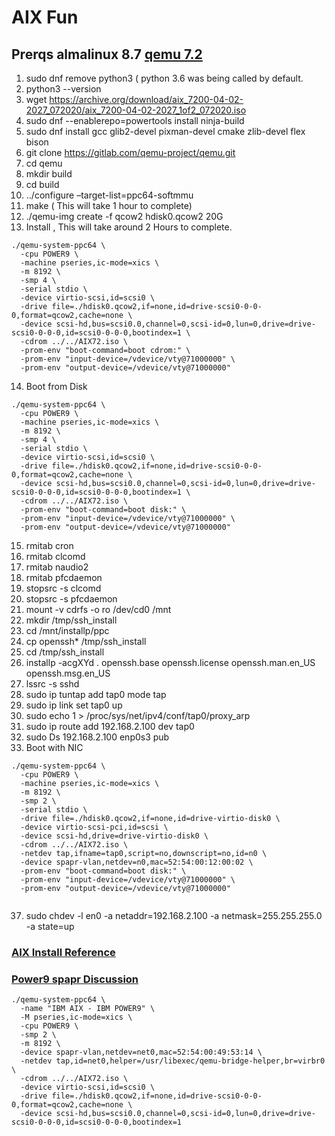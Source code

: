 # AIX Fun

## Prerqs almalinux 8.7 [qemu 7.2](https://kwakousys.wordpress.com/2020/09/06/run-aix-7-2-on-x86-with-qemu/)


1. sudo dnf remove python3 ( python 3.6 was being called by default.
2. python3 --version
3. wget https://archive.org/download/aix_7200-04-02-2027_072020/aix_7200-04-02-2027_1of2_072020.iso
4. sudo dnf --enablerepo=powertools install ninja-build
5. sudo dnf install gcc glib2-devel pixman-devel cmake zlib-devel flex bison 
6. git clone https://gitlab.com/qemu-project/qemu.git
7. cd qemu  
8. mkdir build 
9. cd build
10. ../configure –target-list=ppc64-softmmu
11. make  ( This will take 1 hour to complete)
12. ./qemu-img create -f qcow2 hdisk0.qcow2 20G
13. Install , This will take around 2 Hours to complete.
```
./qemu-system-ppc64 \
  -cpu POWER9 \
  -machine pseries,ic-mode=xics \
  -m 8192 \
  -smp 4 \
  -serial stdio \
  -device virtio-scsi,id=scsi0 \
  -drive file=./hdisk0.qcow2,if=none,id=drive-scsi0-0-0-0,format=qcow2,cache=none \
  -device scsi-hd,bus=scsi0.0,channel=0,scsi-id=0,lun=0,drive=drive-scsi0-0-0-0,id=scsi0-0-0-0,bootindex=1 \
  -cdrom ../../AIX72.iso \
  -prom-env "boot-command=boot cdrom:" \
  -prom-env "input-device=/vdevice/vty@71000000" \
  -prom-env "output-device=/vdevice/vty@71000000"

```
14. Boot from Disk
```
./qemu-system-ppc64 \
  -cpu POWER9 \
  -machine pseries,ic-mode=xics \
  -m 8192 \
  -smp 4 \
  -serial stdio \
  -device virtio-scsi,id=scsi0 \
  -drive file=./hdisk0.qcow2,if=none,id=drive-scsi0-0-0-0,format=qcow2,cache=none \
  -device scsi-hd,bus=scsi0.0,channel=0,scsi-id=0,lun=0,drive=drive-scsi0-0-0-0,id=scsi0-0-0-0,bootindex=1 \
  -cdrom ../../AIX72.iso \
  -prom-env "boot-command=boot disk:" \
  -prom-env "input-device=/vdevice/vty@71000000" \
  -prom-env "output-device=/vdevice/vty@71000000"
```
15.  rmitab cron
16.  rmitab clcomd
17.  rmitab naudio2
18.  rmitab pfcdaemon
19.  stopsrc -s clcomd
20.  stopsrc -s pfcdaemon
21.  mount  -v  cdrfs  -o  ro  /dev/cd0  /mnt
22.  mkdir   /tmp/ssh_install
23.  cd  /mnt/installp/ppc
24.  cp  openssh*  /tmp/ssh_install
25.  cd  /tmp/ssh_install
26.  installp -acgXYd . openssh.base openssh.license openssh.man.en_US openssh.msg.en_US
27.  lssrc  -s  sshd
28.  sudo ip tuntap add tap0 mode tap
29.  sudo ip link set tap0 up 
30.  sudo echo 1 > /proc/sys/net/ipv4/conf/tap0/proxy_arp
31.  sudo ip route add 192.168.2.100 dev tap0 
34.  sudo Ds 192.168.2.100 enp0s3 pub     
36.  Boot with NIC

```
./qemu-system-ppc64 \
  -cpu POWER9 \
  -machine pseries,ic-mode=xics \
  -m 8192 \
  -smp 2 \
  -serial stdio \
  -drive file=./hdisk0.qcow2,if=none,id=drive-virtio-disk0 \
  -device virtio-scsi-pci,id=scsi \
  -device scsi-hd,drive=drive-virtio-disk0 \
  -cdrom ../../AIX72.iso \
  -netdev tap,ifname=tap0,script=no,downscript=no,id=n0 \
  -device spapr-vlan,netdev=n0,mac=52:54:00:12:00:02 \
  -prom-env "boot-command=boot disk:" \
  -prom-env "input-device=/vdevice/vty@71000000" \
  -prom-env "output-device=/vdevice/vty@71000000"
  

```
37. sudo chdev -l en0 -a netaddr=192.168.2.100 -a netmask=255.255.255.0 -a state=up

### [AIX Install Reference](https://aix4admins.blogspot.com/2020/04/qemu-aix-on-x86-qemu-quick-emulator-is.html)
### [Power9 spapr Discussion](https://gitlab.com/qemu-project/qemu/-/issues/269)
```
./qemu-system-ppc64 \
  -name "IBM AIX - IBM POWER9" \
  -M pseries,ic-mode=xics \
  -cpu POWER9 \
  -smp 2 \
  -m 8192 \
  -device spapr-vlan,netdev=net0,mac=52:54:00:49:53:14 \
  -netdev tap,id=net0,helper=/usr/libexec/qemu-bridge-helper,br=virbr0 \
  -cdrom ../../AIX72.iso \
  -device virtio-scsi,id=scsi0 \
  -drive file=./hdisk0.qcow2,if=none,id=drive-scsi0-0-0-0,format=qcow2,cache=none \
  -device scsi-hd,bus=scsi0.0,channel=0,scsi-id=0,lun=0,drive=drive-scsi0-0-0-0,id=scsi0-0-0-0,bootindex=1

```
